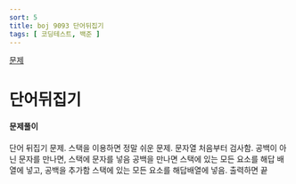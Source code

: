 ```yaml
---
sort: 5
title: boj 9093 단어뒤집기
tags: [ 코딩테스트, 백준 ]
---
```


[문제](https://www.acmicpc.net/problem/9093)

# 단어뒤집기

#### 문제풀이

단어 뒤집기 문제. 스택을 이용하면 정말 쉬운 문제.
문자열 처음부터 검사함.
공백이 아닌 문자를 만나면,
스택에 문자를 넣음
공백을 만나면
스택에 있는 모든 요소를 해답 배열에 넣고, 공백을 추가함
스택에 있는 모든 요소를 해답배열에 넣음.
출력하면 끝


